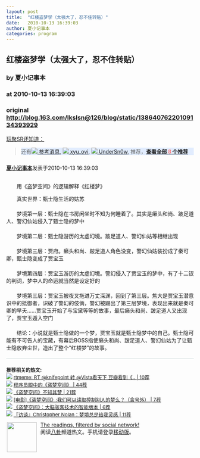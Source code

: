 ```yaml
---
layout: post
title:  "红楼盗梦学（太强大了，忍不住转贴）"
date:   2010-10-13 16:39:03
author: 夏小记事本
categories: program
---
```


## 红楼盗梦学（太强大了，忍不住转贴）
### by 夏小记事本
### at 2010-10-13 16:39:03
### original <http://blog.163.com/lkslsn@126/blog/static/13864076220109134393929>

<a href="http://sr.ju690.cn/meme/item/86210">玩聚SR还知道：</a>
<blockquote>
<div style="background-color:#e1ecfe!important;width:auto">
	<div>还有<a href="http://sr.ju690.cn/people/%E5%8F%82%E8%80%83%E6%B6%88%E6%81%AF@GoogleReader?i=4698" title="参考消息通过GoogleReader分享的其他文章"><img src="http://sr.ju690.cn/static/clogo/4.png?v=690" border="0/"> 参考消息</a>, <a href="http://sr.ju690.cn/people/xyu_ovi@GoogleReader?i=15612" title="xyu_ovi通过GoogleReader分享的其他文章"><img src="http://sr.ju690.cn/static/clogo/4.png?v=690" border="0/"> xyu_ovi</a>, <a href="http://sr.ju690.cn/people/UnderSn0w@GoogleReader?i=12776" title="UnderSn0w通过GoogleReader分享的其他文章"><img src="http://sr.ju690.cn/static/clogo/4.png?v=690" border="0/"> UnderSn0w</a>, 推荐，<a href="http://sr.ju690.cn/meme/item/86210"><b>查看全部 <big style="color:#ff7b7a;font-family:&#39;Georgia&#39;;font-size:16px">8</big> 个推荐 </b></a>
	</div>
</div></blockquote>

<div style="margin:0;padding:10px 0"><a href="http://sr.ju690.cn/author/%E5%A4%8F%E5%B0%8F%E8%AE%B0%E4%BA%8B%E6%9C%AC"><b>夏小记事本</b></a>发表于2010-10-13 16:39:03</div>
<div style="margin:0;padding:5px 0"><div><p>　　用《盗梦空间》的逻辑解释《红楼梦》</p>
<p>　　真实世界：甄士隐生活的姑苏 <br>　　 <br>　　梦境第一层：甄士隐在书房闲坐时不知为何睡着了。其实是癞头和尚、跛足道人、警幻仙姑侵入了甄士隐的梦中 <br>　　 <br>　　梦境第二层：甄士隐游历的太虚幻境。跛足道人、警幻仙姑等相继出现 <br>　　 <br>　　梦境第三层：贾府。癞头和尚、跛足道人角色没变，警幻仙姑装扮成了秦可卿，甄士隐变成了贾宝玉 <br>　　 <br>　　梦境第四层：贾宝玉游历的太虚幻境。警幻侵入了贾宝玉的梦中，有了十二钗的判词，梦中人的命运就当然是设定好的 <br>　　 <br>　　梦境第三层：贾宝玉被夜叉拖进万丈深渊，回到了第三层。焦大是贾宝玉潜意识中的抵御者，识破了警幻的伎俩，警幻被踢出了第三层梦境，表现出来就是秦可卿的早夭……贾宝玉开始了与宝黛等等的故事，最后癞头和尚、跛足道人又出现了，贾宝玉遁入空门 <br>　　 <br>　　结论：小说就是甄士隐做的一个梦，贾宝玉就是甄士隐梦中的自己。甄士隐可能有不可告人的宝藏，有幕后BOSS指使癞头和尚、跛足道人、警幻仙姑为了让甄士隐放弃尘世，造出了整个“红楼梦”的故事。</p></div></div>


<div style="padding-top:20px;border-top:1px solid #cbd9d9;padding-bottom:10px;FONT-SIZE:13px">
<strong>推荐相关的热文: </strong><br> 
	<div><img src="https://www.google.com/s2/favicons?domain=twitter.com" border="0/"> <a title="rtmeme: RT @knifepoint 转 @Vista看天下 豆瓣看到《泰坦尼克号》影评：本片是一部讲述柯布大叔年轻时化名杰克，潜入美女露丝梦中离间露丝与未婚夫的关系，少年柯布造梦技术不精，第一层梦境才进行一半，造的大船就撞上冰山，梦境崩溃杰克在水中kick回现实的经典科幻悬疑谍战大.. | 10个推荐" href="http://sr.ju690.cn/meme/item/85670">rtmeme: RT @knifepoint 转 @Vista看天下 豆瓣看到《.. | 10荐</a>
	</div> 
	<div><img src="https://www.google.com/s2/favicons?domain=www.williamlong.info" border="0/"> <a title="程序员眼中的《盗梦空间》 | 44个推荐" href="http://sr.ju690.cn/meme/item/84675">程序员眼中的《盗梦空间》 | 44荐</a>
	</div> 
	<div><img src="https://www.google.com/s2/favicons?domain=songshuhui.net" border="0/"> <a title="《盗梦空间》不知其梦 | 21个推荐" href="http://sr.ju690.cn/meme/item/83156">《盗梦空间》不知其梦 | 21荐</a>
	</div> 
	<div><img src="https://www.google.com/s2/favicons?domain=songshuhui.net" border="0/"> <a title="[电影]《盗梦空间》:我们可以读取控制别人的梦么？（含号外） | 7个推荐" href="http://sr.ju690.cn/meme/item/82764">[电影]《盗梦空间》:我们可以读取控制别人的梦么？（含号外） | 7荐</a>
	</div> 
	<div><img src="https://www.google.com/s2/favicons?domain=songshuhui.net" border="0/"> <a title="《盗梦空间》：大脑骇客技术的智能版本 | 6个推荐" href="http://sr.ju690.cn/meme/item/82425">《盗梦空间》：大脑骇客技术的智能版本 | 6荐</a>
	</div> 
	<div><img src="https://www.google.com/s2/favicons?domain=m.metroer.com" border="0/"> <a title="『访谈』Christopher Nolan：梦境总是给我灵感 | 11个推荐" href="http://sr.ju690.cn/meme/item/82352">『访谈』Christopher Nolan：梦境总是给我灵感 | 11荐</a>
	</div>
</div>
<div style="float:left;margin:2px 10px 2px 2px">
<a href="http://sr.ju690.cn" title="玩聚SR"><img src="http://sr.ju690.cn/static/images/fish.jpg" border="0" width="80px"></a>
</div>
<div><a href="http://sr.ju690.cn/">The readings, filtered by social network!</a><br>阅读<a href="http://sr.ju690.cn/tag/fun">八卦</a>频道热文。手机请登录<a href="http://sr.ju690.cn/m">移动版</a>。</div>